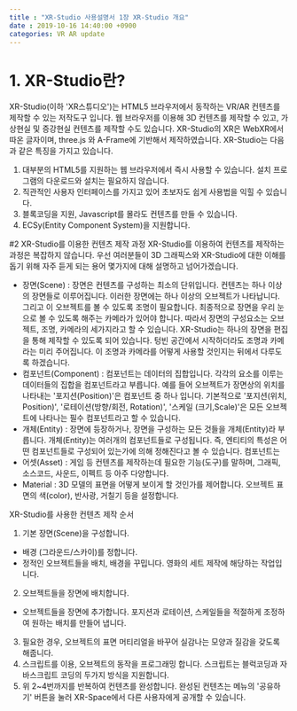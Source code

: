 ```yaml
---
title : "XR-Studio 사용설명서 1장 XR-Studio 개요"
date : 2019-10-16 14:40:00 +0900
categories: VR AR update
---
```


# 1. XR-Studio란?
XR-Studio(이하 'XR스튜디오')는 HTML5 브라우저에서 동작하는 VR/AR 컨텐츠를 제작할 수 있는 저작도구 입니다.
웹 브라우저를 이용해 3D 컨텐츠를 제작할 수 있고, 가상현실 및 증강현실 컨텐츠를 제작할 수도 있습니다. 
XR-Studio의 XR은 WebXR에서 따온 글자이며, three.js 와 A-Frame에 기반해서 제작하였습니다.
XR-Studio는 다음과 같은 특징을 가지고 있습니다. 

1. 대부분의 HTML5를 지원하는 웹 브라우저에서 즉시 사용할 수 있습니다. 설치 프로그램의 다운로드와 설치는 필요하지 않습니다.
2. 직관적인 사용자 인터페이스를 가지고 있어 초보자도 쉽게 사용법을 익힐 수 있습니다.
3. 블록코딩을 지원, Javascript를 몰라도 컨텐츠를 만들 수 있습니다. 
4. ECSy(Entity Component System)을 지원합니다. 

#2 XR-Studio를 이용한 컨텐츠 제작 과정
XR-Studio를 이용하여 컨텐츠를 제작하는 과정은 복잡하지 않습니다. 우선 여러분들이 3D 그래픽스와 XR-Studio에 대한 이해를 돕기 위해 자주 듣게 되는 용어 몇가지에 대해 설명하고 넘어가겠습니다.

* 장면(Scene) : 장면은 컨텐츠를 구성하는 최소의 단위입니다. 컨텐츠는 하나 이상의 장면들로 이루어집니다. 이러한 장면에는 하나 이상의 오브젝트가 나타납니다. 그리고 이 오브젝트를 볼 수 있도록 조명이 필요합니다. 최종적으로 장면을 우리 눈으로 볼 수 있도록 해주는 카메라가 있어야 합니다. 따라서 장면의 구성요소는 오브젝트, 조명, 카메라의 세가지라고 할 수 있습니다. 
XR-Studio는 하나의 장면을 편집을 통해 제작할 수 있도록 되어 있습니다. 텅빈 공간에서 시작하더라도 조명과 카메라는 미리 주어집니다. 이 조명과 카메라를 어떻게 사용할 것인지는 뒤에서 다루도록 하겠습니다.
* 컴포넌트(Component) : 컴포넌트는 데이터의 집합입니다. 각각의 요소를 이루는 데이터들의 집합을 컴포넌트라고 부릅니다. 예를 들어 오브젝트가 장면상의 위치를 나타내는 '포지션(Position)'은 컴포넌트 중 하나 입니다. 기본적으로 '포지션(위치, Position)', '로테이션(방향/회전, Rotation)', '스케일 (크기,Scale)'은 모든 오브젝트에 나타나는 필수 컴포넌트라고 할 수 있습니다. 
* 개체(Entity) : 장면에 등장하거나, 장면을 구성하는 모든 것들을 개체(Entity)라 부릅니다. 개체(Entity)는 여러개의 컴포넌트들로 구성됩니다. 즉, 엔티티의 특성은 어떤 컴포넌트들로 구성되어 있는가에 의해 정해진다고 볼 수 있습니다. 컴포넌트는 
* 어셋(Asset) : 게임 등 컨텐츠를 제작하는데 필요한 기능(도구)를 말하며, 그래픽, 소스코드, 사운드, 이펙트 등 아주 다양합니다.
* Material : 3D 모델의 표면을 어떻게 보이게 할 것인가를 제어합니다. 오브젝트 표면의 색(color), 반사광, 거칠기 등을 설정합니다. 

XR-Studio를 사용한 컨텐츠 제작 순서
1. 기본 장면(Scene)을 구성합니다.
  - 배경 (그라운드/스카이)를 정합니다.
  - 정적인 오브젝트들을 배치, 배경을 꾸밉니다. 영화의 세트 제작에 해당하는 작업입니다.
2. 오브젝트들을 장면에 배치합니다. 
  -  오브젝트들을 장면에 추가합니다. 포지션과 로테이션, 스케일들을 적절하게 조정하여 원하는 배치를 만들어 냅니다.
3. 필요한 경우, 오브젝트의 표면 머티리얼을 바꾸어 실감나는 모양과 질감을 갖도록 해줍니다.
4. 스크립트를 이용, 오브젝트의 동작을 프로그래밍 합니다. 스크립트는 블럭코딩과 자바스크립트 코딩의 두가지 방식을 지원합니다.
5. 위 2~4번까지를 반복하여 컨텐츠를 완성합니다. 완성된 컨텐츠는 메뉴의 '공유하기' 버튼을 눌러 XR-Space에서 다른 사용자에게 공개할 수 있습니다.


